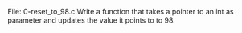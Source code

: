 File: 0-reset_to_98.c Write a function that takes a pointer to an int as parameter and updates the value it points to to 98.
